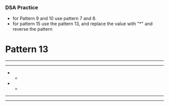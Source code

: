 ### DSA Practice

- for Pattern 9 and 10 use pattern 7 and 8.
- for pattern 15 use the pattern 13, and replace the value with "\*" and reverse the pattern

# Pattern 13

---

---

- -
- -

---

---
